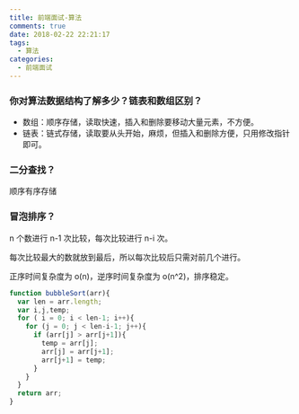 ```yaml
---
title: 前端面试-算法
comments: true
date: 2018-02-22 22:21:17
tags:
  - 算法
categories:
  - 前端面试
---
```


### 你对算法数据结构了解多少？链表和数组区别？
- 数组：顺序存储，读取快速，插入和删除要移动大量元素，不方便。
- 链表：链式存储，读取要从头开始，麻烦，但插入和删除方便，只用修改指针即可。

### 二分查找？
顺序有序存储

### 冒泡排序？
n 个数进行 n-1 次比较，每次比较进行 n-i 次。

每次比较最大的数就放到最后，所以每次比较后只需对前几个进行。

正序时间复杂度为 o(n)，逆序时间复杂度为 o(n^2)，排序稳定。

```js
function bubbleSort(arr){
  var len = arr.length;
  var i,j,temp;
  for ( i = 0; i < len-1; i++){
    for (j = 0; j < len-i-1; j++){
      if (arr[j] > arr[j+1]){
        temp = arr[j];
        arr[j] = arr[j+1];
        arr[j+1] = temp;
      }
    }
  }
  return arr;
}
```
